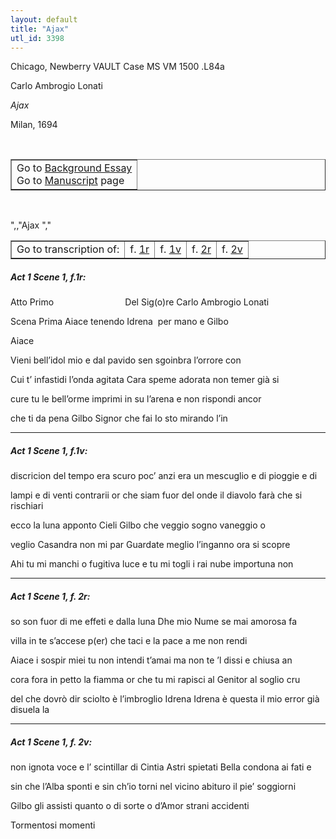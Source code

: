 ```yaml
---
layout: default
title: "Ajax"
utl_id: 3398
---
```


<p>Chicago, Newberry VAULT Case MS VM 1500 .L84a</p>
<p style=""margin-left:.25in;"">Carlo Ambrogio Lonati</p>
<p style=""margin-left:.25in;""><em>Ajax</em></p>
<p style=""margin-left:.25in;"">Milan, 1694</p>
<p style=""font-size: 0.1em;""> </p>
<table border=""0.5"" cellpadding=""1"" cellspacing=""1"" style=""width: 200px; background-color:#F8F8F8;""><tbody style=""border-color:#ccc""><tr style=""border-color:#ccc""><td>Go to <a href=""https://italian-paleography.library.utoronto.ca/content/about_IP_066"" style=""font-weight:300;"" target=""_blank"">Background Essay</a><br />
			Go to <a href=""https://italian-paleography.library.utoronto.ca/islandora/object/italianpaleography%3AIP_066"" style=""font-weight:300;"" target=""_blank"">Manuscript</a> page</td>
</tr></tbody></table><p> </p>
",,"Ajax
","
<table border=""0.5"" cellpadding=""1"" cellspacing=""1"" style=""width: 380px; margin-left: 0.25in;""><tbody><tr style=""border-color:#B3B6B7""><td style=""text-align:center"">Go to transcription of:</td>
<td style=""text-align:center"">f. <a href=""#1"">1r</a></td>
<td style=""text-align:center"">f. <a href=""#2"">1v</a></td>
<td style=""text-align:center"">f. <a href=""#3"">2r</a></td>
<td style=""text-align:center"">f. <a href=""#4"">2v</a></td>
</tr></tbody></table>
<h5 id=""1"" style=""color:#555;"">Act 1 Scene 1, f.1r:</h5>
<p>Atto Primo                             Del Sig(o)re Carlo Ambrogio Lonati</p>
<p>Scena Prima Aiace tenendo Idrena  per mano e Gilbo</p>
<p>Aiace</p>
<p>Vieni bell’idol mio e dal pavido sen sgoinbra l’orrore con</p>
<p>Cui t’ infastidi l’onda agitata Cara speme adorata non temer già si</p>
<p>cure tu le bell’orme imprimi in su l’arena e non rispondi ancor</p>
<p>che ti da pena Gilbo Signor che fai Io sto mirando l’in</p>

<hr /><h5 id=""2"" style=""color:#555;"">Act 1 Scene 1, f.1v:</h5>
<p>discricion del tempo era scuro poc’ anzi era un mescuglio e di pioggie e di</p>
<p>lampi e di venti contrarii or che siam fuor del onde il diavolo farà che si rischiari</p>
<p>ecco la luna apponto Cieli Gilbo che veggio sogno vaneggio o</p>
<p>veglio Casandra non mi par Guardate meglio l’inganno ora si scopre</p>
<p>Ahi tu mi manchi o fugitiva luce e tu mi togli i rai nube importuna non</p>

<hr /><h5 id=""3"" style=""color:#555;"">Act 1 Scene 1, f. 2r:</h5>
<p>so son fuor di me effeti e dalla luna Dhe mio Nume se mai amorosa fa</p>
<p>villa in te s’accese p(er) che taci e la pace a me non rendi</p>
<p>Aiace i sospir miei tu non intendi t’amai ma non te ’l dissi e chiusa an</p>
<p>cora fora in petto la fiamma or che tu mi rapisci al Genitor al soglio cru</p>
<p>del che dovrò dir sciolto è l’imbroglio Idrena Idrena è questa il mio error già disuela la</p>

<hr /><h5 id=""4"" style=""color:#555;"">Act 1 Scene 1, f. 2v:</h5>
<p>non ignota voce e l’ scintillar di Cintia Astri spietati Bella condona ai fati e</p>
<p>sin che l’Alba sponti e sin ch’io torni nel vicino abituro il pie’ soggiorni</p>
<p>Gilbo gli assisti quanto o di sorte o d’Amor strani accidenti</p>
<p>Tormentosi momenti</p>
